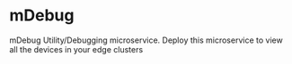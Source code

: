 # mDebug
mDebug Utility/Debugging microservice. Deploy this microservice to view all the devices in your edge clusters
